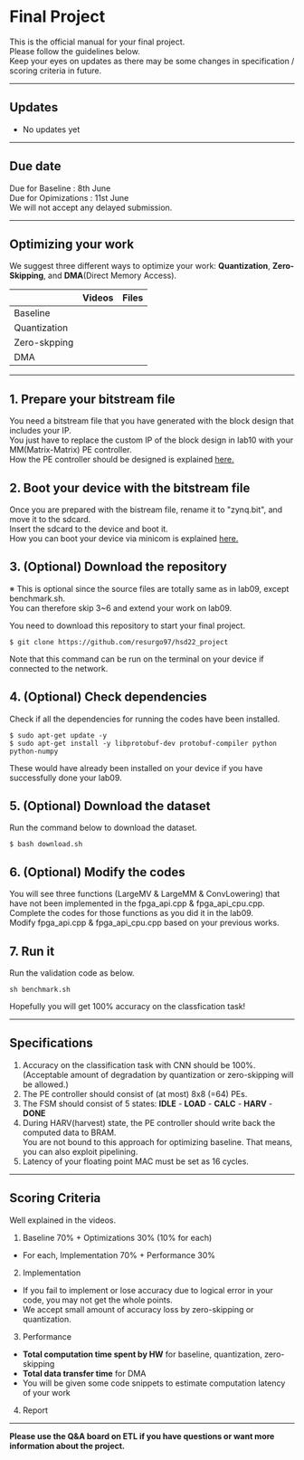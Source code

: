 # Final Project 
This is the official manual for your final project.  
Please follow the guidelines below.   
Keep your eyes on updates as there may be some changes in specification / scoring criteria in future.

---
## Updates 
- No updates yet

---

## Due date
Due for Baseline : 8th June  
Due for Opimizations : 11st June  
We will not accept any delayed submission.

---

## Optimizing your work
We suggest three different ways to optimize your work: **Quantization**, **Zero-Skipping**, and **DMA**(Direct Memory Access).  

|              | Videos |  Files  |
|--------------|--------|---------|
| Baseline     |        |         |
| Quantization |        |         |
| Zero-skpping |        |         |
| DMA          |        |         |


---
## 1. Prepare your bitstream file
You need a bitstream file that you have generated with the block design that includes your IP.  
You just have to replace the custom IP of the block design in lab10 with your MM(Matrix-Matrix) PE controller.  
How the PE controller should be designed is explained [here.](preview)  


## 2. Boot your device with the bitstream file
Once you are prepared with the bistream file, rename it to "zynq.bit", and move it to the sdcard.  
Insert the sdcard to the device and boot it.  
How you can boot your device via minicom is explained [here.](week8)

  
## 3. (Optional) Download the repository 
※ This is optional since the source files are totally same as in lab09, except benchmark.sh.  
You can therefore skip 3~6 and extend your work on lab09.  
  
You need to download this repository to start your final project.  
```
$ git clone https://github.com/resurgo97/hsd22_project  
```
Note that this command can be run on the terminal on your device if connected to the network.  

## 4. (Optional) Check dependencies 
Check if all the dependencies for running the codes have been installed.
```
$ sudo apt-get update -y
$ sudo apt-get install -y libprotobuf-dev protobuf-compiler python python-numpy
```
These would have already been installed on your device if you have successfully done your lab09.

## 5. (Optional) Download the dataset 
Run the command below to download the dataset.
```
$ bash download.sh
```

## 6. (Optional) Modify the codes
You will see three functions (LargeMV & LargeMM & ConvLowering) that have not been implemented in the fpga_api.cpp & fpga_api_cpu.cpp.  
Complete the codes for those functions as you did it in the lab09.  
Modify fpga_api.cpp & fpga_api_cpu.cpp based on your previous works.  

## 7. Run it
Run the validation code as below.
```
sh benchmark.sh
```
Hopefully you will get 100% accuracy on the classfication task!

---
## Specifications
1. Accuracy on the classification task with CNN should be 100%.   
  (Acceptable amount of degradation by quantization or zero-skipping will be allowed.)
2. The PE controller should consist of (at most) 8x8 (=64) PEs.
3. The FSM should consist of 5 states: **IDLE** - **LOAD** - **CALC** - **HARV** - **DONE**  
4. During HARV(harvest) state, the PE controller should write back the computed data to BRAM.  
You are not bound to this approach for optimizing baseline. That means, you can also exploit pipelining.
5. Latency of your floating point MAC must be set as 16 cycles.

---
## Scoring Criteria
Well explained in the videos.

1. Baseline 70% + Optimizations 30% (10% for each)
  - For each, Implementation 70% + Performance 30%

2. Implementation 
  - If you fail to implement or lose accuracy due to logical error in your code, you may not get the whole points.
  - We accept small amount of accuracy loss by zero-skipping or quantization.

3. Performance 
  - **Total computation time spent by HW** for baseline, quantization, zero-skipping
  - **Total data transfer time** for DMA
  - You will be given some code snippets to estimate computation latency of your work
  
4. Report 


---
**Please use the Q&A board on ETL if you have questions or want more information about the project.**
